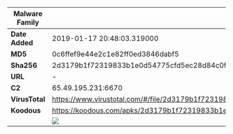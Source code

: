 | Malware Family | SandroRat                                                    |
| -------------- | ------------------------------------------------------------ |
| **Date Added** | 2019-01-17 20:48:03.319000                                                   |
| **MD5**        | 0c6ffef9e44e2c1e82ff0ed3846dabf5                             |
| **Sha256**     | 2d3179b1f72319833b1e0d54775cfd5ec28d84c0fdfecd925081b4170f58a09b |
| **URL**        | -                                                            |
| **C2**         | 65.49.195.231:6670 |
| **VirusTotal** | https://www.virustotal.com/#/file/2d3179b1f72319833b1e0d54775cfd5ec28d84c0fdfecd925081b4170f58a09b/detection |
| **Koodous**    | https://koodous.com/apks/2d3179b1f72319833b1e0d54775cfd5ec28d84c0fdfecd925081b4170f58a09b |
|                | ![](../assets/2d3179b1f72319833b1e0d54775cfd5ec28d84c0fdfecd925081b4170f58a09b.png) |